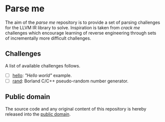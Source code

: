 # Parse me

The aim of the *parse me* repository is to provide a set of parsing challenges for the LLVM IR library to solve. Inspiration is taken from *crack me* challenges which encourage learning of reverse engineering through sets of incrementally more difficult challenges.

## Challenges

A list of available challenges follows.

* [ ] [hello](hello/): *"Hello world"* example.
* [ ] [rand](rand/): Borland C/C++ pseudo-random number generator.

## Public domain

The source code and any original content of this repository is hereby released into the [public domain].

[public domain]: https://creativecommons.org/publicdomain/zero/1.0/
